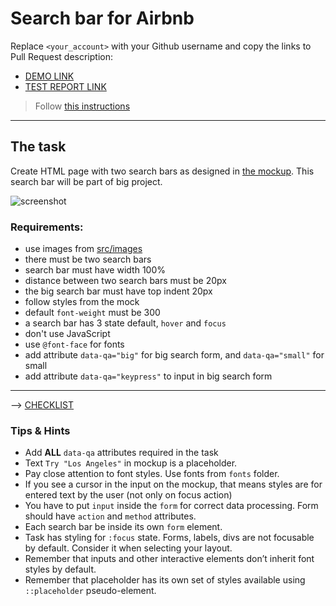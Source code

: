 # Search bar for Airbnb

Replace `<your_account>` with your Github username and copy the links to Pull
Request description:

- [DEMO LINK](https://<your_account>.github.io/layout_search-bar-airbnb/)
- [TEST REPORT LINK](https://<your_account>.github.io/layout_search-bar-airbnb/report/html_report/)

> Follow
> [this instructions](https://github.com/mate-academy/layout_task-guideline#how-to-solve-the-layout-tasks-on-github)

---

## The task

Create HTML page with two search bars as designed in
[the mockup](https://www.figma.com/file/kf3AWulK9elrNk34wtpjPw/Airbnb-Search-bar?node-id=0%3A1).
This search bar will be part of big project.

![screenshot](./references/search-bar-example.png)

### Requirements:

- use images from [src/images](src/images)
- there must be two search bars
- search bar must have width 100%
- distance between two search bars must be 20px
- the big search bar must have top indent 20px
- follow styles from the mock
- default `font-weight` must be 300
- a search bar has 3 state default, `hover` and `focus`
- don't use JavaScript
- use `@font-face` for fonts
- add attribute `data-qa="big"` for big search form, and `data-qa="small"` for
  small
- add attribute `data-qa="keypress"` to input in big search form

---

-->
[CHECKLIST](https://github.com/mate-academy/layout_search-bar-airbnb/blob/master/checklist.md)

### Tips & Hints

- Add **ALL** `data-qa` attributes required in the task
- Text `Try "Los Angeles"` in mockup is a placeholder.
- Pay close attention to font styles. Use fonts from `fonts` folder.
- If you see a cursor in the input on the mockup, that means styles are for
  entered text by the user (not only on focus action)
- You have to put `input` inside the `form` for correct data processing. Form
  should have `action` and `method` attributes.
- Each search bar be inside its own `form` element.
- Task has styling for `:focus` state. Forms, labels, divs are not focusable by
  default. Consider it when selecting your layout.
- Remember that inputs and other interactive elements don’t inherit font styles
  by default.
- Remember that placeholder has its own set of styles available using
  `::placeholder` pseudo-element.
